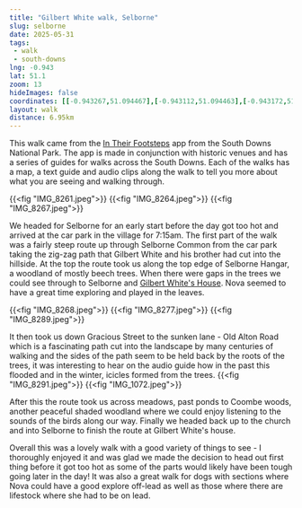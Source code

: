 ```yaml
---
title: "Gilbert White walk, Selborne"
slug: selborne
date: 2025-05-31
tags: 
 - walk
 - south-downs
lng: -0.943
lat: 51.1
zoom: 13
hideImages: false
coordinates: [[-0.943267,51.094467],[-0.943112,51.094463],[-0.943172,51.094472],[-0.943138,51.094435],[-0.943216,51.094401],[-0.943155,51.094351],[-0.943193,51.094358],[-0.943286,51.094319],[-0.94324,51.094297],[-0.943367,51.094263],[-0.943291,51.094227],[-0.943412,51.094176],[-0.943307,51.094159],[-0.943558,51.094131],[-0.943561,51.094098],[-0.943414,51.094045],[-0.943538,51.094],[-0.94338,51.093952],[-0.943503,51.093908],[-0.943406,51.093885],[-0.94342,51.09384],[-0.943551,51.093834],[-0.943422,51.093784],[-0.943589,51.093826],[-0.943548,51.093754],[-0.943644,51.093715],[-0.943559,51.093682],[-0.943726,51.093694],[-0.943615,51.093652],[-0.94387,51.09361],[-0.943765,51.093575],[-0.943774,51.093557],[-0.944222,51.093509],[-0.944438,51.09353],[-0.944669,51.093488],[-0.944818,51.093502],[-0.945246,51.093402],[-0.945262,51.093371],[-0.945,51.093473],[-0.945015,51.093624],[-0.94537,51.093742],[-0.94558,51.093756],[-0.945869,51.093823],[-0.946105,51.093972],[-0.946535,51.094064],[-0.946671,51.094128],[-0.947507,51.09438],[-0.94764,51.094432],[-0.94761,51.094494],[-0.947746,51.094483],[-0.948012,51.094541],[-0.948518,51.094707],[-0.948609,51.094815],[-0.948536,51.094912],[-0.94862,51.094948],[-0.948768,51.094911],[-0.949031,51.094911],[-0.949184,51.094952],[-0.94967,51.095334],[-0.949846,51.095402],[-0.949975,51.095567],[-0.950344,51.095756],[-0.950635,51.096039],[-0.950923,51.096257],[-0.951166,51.096373],[-0.951337,51.096581],[-0.951554,51.096701],[-0.951625,51.096802],[-0.952028,51.097079],[-0.952258,51.097286],[-0.952383,51.097437],[-0.952339,51.09775],[-0.952414,51.097986],[-0.95225,51.098357],[-0.952338,51.098544],[-0.952326,51.098612],[-0.952213,51.09881],[-0.95206,51.098924],[-0.95201,51.098947],[-0.951547,51.09888],[-0.950566,51.09858],[-0.950131,51.098494],[-0.949983,51.098476],[-0.949876,51.098492],[-0.949751,51.098594],[-0.949696,51.09869],[-0.949605,51.09904],[-0.949631,51.099313],[-0.949596,51.099389],[-0.948749,51.099565],[-0.948401,51.099404],[-0.94843,51.099426],[-0.948402,51.099512],[-0.948301,51.099542],[-0.948129,51.099549],[-0.947986,51.09951],[-0.94779,51.099535],[-0.947592,51.099602],[-0.947336,51.099579],[-0.947396,51.099813],[-0.947453,51.099875],[-0.947328,51.099662],[-0.946934,51.09979],[-0.946755,51.099895],[-0.946424,51.099998],[-0.946311,51.100059],[-0.946127,51.10009],[-0.945757,51.100227],[-0.945633,51.100294],[-0.945548,51.100255],[-0.945566,51.10027],[-0.945235,51.100486],[-0.944993,51.100558],[-0.944878,51.100625],[-0.944472,51.10072],[-0.94427,51.100705],[-0.942967,51.101385],[-0.942387,51.101593],[-0.941504,51.102025],[-0.941076,51.102185],[-0.940763,51.102218],[-0.940664,51.102193],[-0.940579,51.102093],[-0.940491,51.10182],[-0.940373,51.101623],[-0.939695,51.101192],[-0.939181,51.101037],[-0.938653,51.10078],[-0.938557,51.100751],[-0.938345,51.100763],[-0.938325,51.10073],[-0.938269,51.100735],[-0.937963,51.100833],[-0.93775,51.100961],[-0.937577,51.100994],[-0.937406,51.100956],[-0.937398,51.101018],[-0.937056,51.101315],[-0.936924,51.101392],[-0.936721,51.101697],[-0.936515,51.101863],[-0.936406,51.101911],[-0.936384,51.102054],[-0.936137,51.102363],[-0.935943,51.102487],[-0.935732,51.10271],[-0.935344,51.102802],[-0.935287,51.102879],[-0.935217,51.102886],[-0.934996,51.103015],[-0.934786,51.103031],[-0.934444,51.103106],[-0.934355,51.103166],[-0.934039,51.103276],[-0.933894,51.103388],[-0.933834,51.103389],[-0.933687,51.103479],[-0.933468,51.103493],[-0.933149,51.103599],[-0.933101,51.103571],[-0.933096,51.103592],[-0.932885,51.103619],[-0.93271,51.103703],[-0.932556,51.103732],[-0.931015,51.104814],[-0.93083,51.104879],[-0.930778,51.104956],[-0.9308,51.105036],[-0.930519,51.105097],[-0.930434,51.10507],[-0.930686,51.105128],[-0.930911,51.105252],[-0.930986,51.105464],[-0.931028,51.105917],[-0.930609,51.106106],[-0.930305,51.106203],[-0.93007,51.106259],[-0.929793,51.106276],[-0.92959,51.106318],[-0.928915,51.106519],[-0.928844,51.106563],[-0.928376,51.106656],[-0.927723,51.10686],[-0.927341,51.107071],[-0.927215,51.107208],[-0.926509,51.107558],[-0.925855,51.108036],[-0.925507,51.108359],[-0.925468,51.10838],[-0.925265,51.108333],[-0.925162,51.108103],[-0.925212,51.107943],[-0.925217,51.10752],[-0.925119,51.107202],[-0.92512,51.107022],[-0.925147,51.106858],[-0.925395,51.106411],[-0.92528,51.106246],[-0.924938,51.106037],[-0.924439,51.105651],[-0.924074,51.105216],[-0.923858,51.1051],[-0.92347,51.105108],[-0.923213,51.105158],[-0.92312,51.105146],[-0.923076,51.105183],[-0.922895,51.105136],[-0.922878,51.104982],[-0.922991,51.104846],[-0.92302,51.104688],[-0.923016,51.104364],[-0.923334,51.104121],[-0.92376,51.103918],[-0.92394,51.103745],[-0.924172,51.103571],[-0.924243,51.10357],[-0.924445,51.103386],[-0.925245,51.102934],[-0.925296,51.102878],[-0.925645,51.10272],[-0.925866,51.102583],[-0.926316,51.102459],[-0.926846,51.102414],[-0.927252,51.10244],[-0.927483,51.102374],[-0.927949,51.102323],[-0.928003,51.10238],[-0.928866,51.10223],[-0.929392,51.102277],[-0.929735,51.102248],[-0.930133,51.102325],[-0.930898,51.102378],[-0.931602,51.102283],[-0.932007,51.102192],[-0.932851,51.102277],[-0.933197,51.102282],[-0.933395,51.102234],[-0.934646,51.10164],[-0.934991,51.101568],[-0.935232,51.101354],[-0.935267,51.101281],[-0.935564,51.101065],[-0.935631,51.100972],[-0.935914,51.100805],[-0.93607,51.100648],[-0.936206,51.100581],[-0.936471,51.100351],[-0.936594,51.1003],[-0.936793,51.100014],[-0.936775,51.09985],[-0.936896,51.09973],[-0.937033,51.099663],[-0.9373,51.099611],[-0.937511,51.099632],[-0.938102,51.099484],[-0.938423,51.099456],[-0.938799,51.099474],[-0.93918,51.099402],[-0.93933,51.09934],[-0.939559,51.099144],[-0.939606,51.098982],[-0.939759,51.098782],[-0.939958,51.098702],[-0.940305,51.098661],[-0.940844,51.098358],[-0.940962,51.09848],[-0.941182,51.098579],[-0.941494,51.098633],[-0.941582,51.098617],[-0.941609,51.098574],[-0.941822,51.098465],[-0.942257,51.098308],[-0.943202,51.098087],[-0.943252,51.098],[-0.943372,51.097999],[-0.943345,51.098011],[-0.943284,51.097958],[-0.943299,51.097895],[-0.943396,51.097839],[-0.9433,51.097689],[-0.943165,51.097615],[-0.943187,51.097563],[-0.942987,51.097431],[-0.943061,51.097376],[-0.943298,51.097287],[-0.943299,51.097316],[-0.943457,51.097403],[-0.943336,51.09694],[-0.943348,51.096767],[-0.943092,51.09671],[-0.942943,51.096509],[-0.942672,51.096336],[-0.942646,51.096249],[-0.942423,51.096058],[-0.942436,51.096003],[-0.942411,51.09603],[-0.942262,51.09601],[-0.941897,51.096124],[-0.941733,51.096055],[-0.94192,51.096103],[-0.942138,51.096029]]
layout: walk
distance: 6.95km
---
```

This walk came from the [In Their Footsteps](https://www.southdowns.gov.uk/get-active/south-downs-walks/in-their-footsteps/) app from the South Downs National Park. The app is made in conjunction with historic venues and has a series of guides for walks across the South Downs. Each of the walks has a map, a text guide and audio clips along the walk to tell you more about what you are seeing and walking through. 

{{<fig "IMG_8261.jpeg">}}
{{<fig "IMG_8264.jpeg">}}
{{<fig "IMG_8267.jpeg">}}

We headed for Selborne for an early start before the day got too hot and arrived at the car park in the village for 7:15am. The first part of the walk was a fairly steep route up through Selborne Common from the car park taking the zig-zag path that Gilbert White and his brother had cut into the hillside. At the top the route took us along the top edge of Selborne Hangar, a woodland of mostly beech trees. When there were gaps in the trees we could see through to Selborne and [Gilbert White's House](http://gilbertwhiteshouse.org.uk). Nova seemed to have a great time exploring and played in the leaves. 

{{<fig "IMG_8268.jpeg">}}
{{<fig "IMG_8277.jpeg">}}
{{<fig "IMG_8289.jpeg">}}

It then took us down Gracious Street to the sunken lane - Old Alton Road which is a fascinating path cut into the landscape by many centuries of walking and the sides of the path seem to be held back by the roots of the trees, it was interesting to hear on the audio guide how in the past this flooded and in the winter, icicles formed from the trees. 
{{<fig "IMG_8291.jpeg">}}
{{<fig "IMG_1072.jpeg">}}


After this the route took us across meadows, past ponds to Coombe woods, another peaceful shaded woodland where we could enjoy listening to the sounds of the birds along our way.  Finally we headed back up to the church and into Selborne to finish the route at Gilbert White's house. 

Overall this was a lovely walk with a good variety of things to see - I thoroughly enjoyed it and was glad we made the decision to head out first thing before it got too hot as some of the parts would likely have been tough going later in the day! It was also a great walk for dogs with sections where Nova could have a good explore off-lead as well as those where there are lifestock where she had to be on lead. 